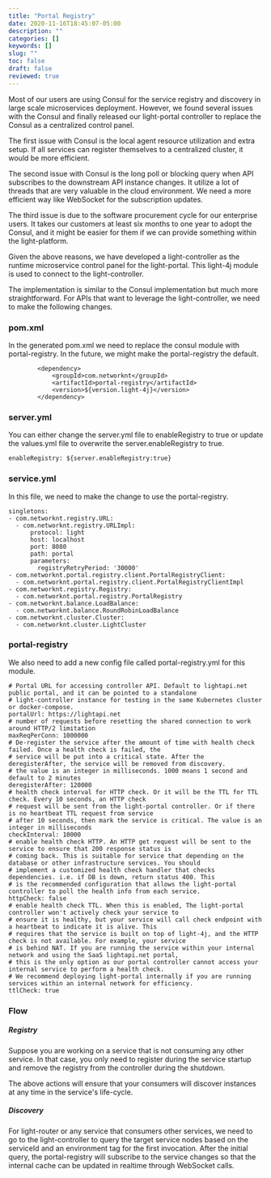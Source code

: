 ```yaml
---
title: "Portal Registry"
date: 2020-11-16T18:45:07-05:00
description: ""
categories: []
keywords: []
slug: ""
toc: false
draft: false
reviewed: true
---
```


Most of our users are using Consul for the service registry and discovery in large scale microservices deployment. However, we found several issues with the Consul and finally released our light-portal controller to replace the Consul as a centralized control panel. 

The first issue with Consul is the local agent resource utilization and extra setup. If all services can register themselves to a centralized cluster, it would be more efficient. 

The second issue with Consul is the long poll or blocking query when API subscribes to the downstream API instance changes. It utilize a lot of threads that are very valuable in the cloud environment. We need a more efficient way like WebSocket for the subscription updates.

The third issue is due to the software procurement cycle for our enterprise users. It takes our customers at least six months to one year to adopt the Consul, and it might be easier for them if we can provide something within the light-platform. 

Given the above reasons, we have developed a light-controller as the runtime microservice control panel for the light-portal. This light-4j module is used to connect to the light-controller. 

The implementation is similar to the Consul implementation but much more straightforward. For APIs that want to leverage the light-controller, we need to make the following changes. 


### pom.xml
In the generated pom.xml we need to replace the consul module with portal-registry. In the future, we might make the portal-registry the default. 

```
        <dependency>
            <groupId>com.networknt</groupId>
            <artifactId>portal-registry</artifactId>
            <version>${version.light-4j}</version>
        </dependency>
```

### server.yml

You can either change the server.yml file to enableRegistry to true or update the values.yml file to overwrite the server.enableRegistry to true.

```
enableRegistry: ${server.enableRegistry:true}
```

### service.yml

In this file, we need to make the change to use the portal-registry. 

```
singletons:
- com.networknt.registry.URL:
  - com.networknt.registry.URLImpl:
      protocol: light
      host: localhost
      port: 8080
      path: portal
      parameters:
        registryRetryPeriod: '30000'
- com.networknt.portal.registry.client.PortalRegistryClient:
  - com.networknt.portal.registry.client.PortalRegistryClientImpl
- com.networknt.registry.Registry:
  - com.networknt.portal.registry.PortalRegistry
- com.networknt.balance.LoadBalance:
  - com.networknt.balance.RoundRobinLoadBalance
- com.networknt.cluster.Cluster:
  - com.networknt.cluster.LightCluster

```

### portal-registry

We also need to add a new config file called portal-registry.yml for this module.

```
# Portal URL for accessing controller API. Default to lightapi.net public portal, and it can be pointed to a standalone
# light-controller instance for testing in the same Kubernetes cluster or docker-compose.
portalUrl: https://lightapi.net
# number of requests before resetting the shared connection to work around HTTP/2 limitation
maxReqPerConn: 1000000
# De-register the service after the amount of time with health check failed. Once a health check is failed, the
# service will be put into a critical state. After the deregisterAfter, the service will be removed from discovery.
# the value is an integer in milliseconds. 1000 means 1 second and default to 2 minutes
deregisterAfter: 120000
# health check interval for HTTP check. Or it will be the TTL for TTL check. Every 10 seconds, an HTTP check
# request will be sent from the light-portal controller. Or if there is no heartbeat TTL request from service
# after 10 seconds, then mark the service is critical. The value is an integer in milliseconds
checkInterval: 10000
# enable health check HTTP. An HTTP get request will be sent to the service to ensure that 200 response status is
# coming back. This is suitable for service that depending on the database or other infrastructure services. You should
# implement a customized health check handler that checks dependencies. i.e. if DB is down, return status 400. This
# is the recommended configuration that allows the light-portal controller to poll the health info from each service.
httpCheck: false
# enable health check TTL. When this is enabled, The light-portal controller won't actively check your service to
# ensure it is healthy, but your service will call check endpoint with a heartbeat to indicate it is alive. This
# requires that the service is built on top of light-4j, and the HTTP check is not available. For example, your service
# is behind NAT. If you are running the service within your internal network and using the SaaS lightapi.net portal,
# this is the only option as our portal controller cannot access your internal service to perform a health check.
# We recommend deploying light-portal internally if you are running services within an internal network for efficiency.
ttlCheck: true

```

### Flow

##### Registry

Suppose you are working on a service that is not consuming any other service. In that case, you only need to register during the service startup and remove the registry from the controller during the shutdown. 

The above actions will ensure that your consumers will discover instances at any time in the service's life-cycle. 

##### Discovery

For light-router or any service that consumers other services, we need to go to the light-controller to query the target service nodes based on the serviceId and an environment tag for the first invocation. After the initial query, the portal-registry will subscribe to the service changes so that the internal cache can be updated in realtime through WebSocket calls.



